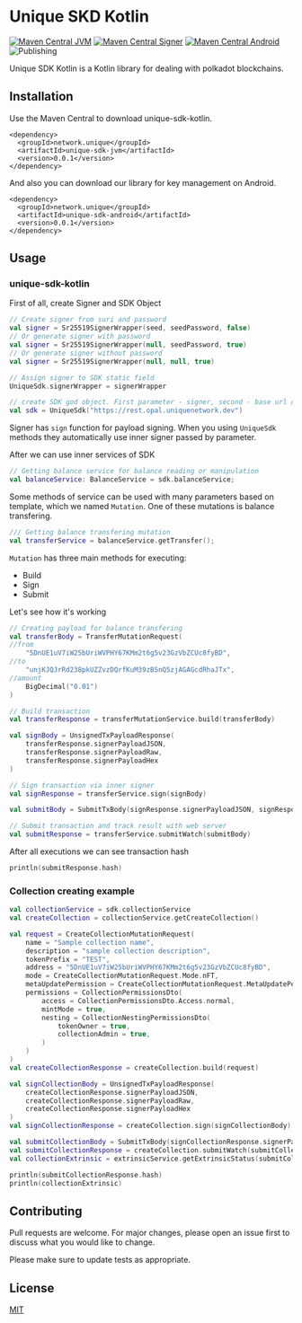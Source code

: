 # Unique SKD Kotlin

[![Maven Central JVM](https://img.shields.io/maven-central/v/network.unique/unique-sdk-jvm.svg?label=Maven%20Central%20JVM)](https://search.maven.org/search?q=g:%22network.unique%22%20AND%20a:%22unique-sdk-jvm%22)
[![Maven Central Signer](https://img.shields.io/maven-central/v/network.unique/unique-sdk-jvm.svg?label=Maven%20Central%20Signer)](https://search.maven.org/search?q=g:%22network.unique%22%20AND%20a:%22unique-sdk-java-signer%22)
[![Maven Central Android](https://img.shields.io/maven-central/v/network.unique/unique-sdk-jvm.svg?label=Maven%20Central%20Android)](https://search.maven.org/search?q=g:%22network.unique%22%20AND%20a:%22unique-sdk-android%22)
![Publishing](https://github.com/UniqueNetwork/unique-sdk-kotlin/actions/workflows/gradle-publishing.yml/badge.svg)

Unique SDK Kotlin is a Kotlin library for dealing with polkadot blockchains.

## Installation

Use the Maven Central to download unique-sdk-kotlin.

```maven
<dependency>
  <groupId>network.unique</groupId>
  <artifactId>unique-sdk-jvm</artifactId>
  <version>0.0.1</version>
</dependency>
```

And also you can download our library for key management on Android.

```maven
<dependency>
  <groupId>network.unique</groupId>
  <artifactId>unique-sdk-android</artifactId>
  <version>0.0.1</version>
</dependency>
```

## Usage

### unique-sdk-kotlin

First of all, create Signer and SDK Object

```kotlin
// Create signer from suri and password
val signer = Sr25519SignerWrapper(seed, seedPassword, false)
// Or generate signer with password
val signer = Sr25519SignerWrapper(null, seedPassword, true)
// Or generate signer without password
val signer = Sr25519SignerWrapper(null, null, true)

// Assign signer to SDK static field
UniqueSdk.signerWrapper = signerWrapper

// create SDK god object. First parameter - signer, second - base url of backend of blockchain
val sdk = UniqueSdk("https://rest.opal.uniquenetwork.dev")
```

Signer has ```sign``` function for payload signing. When you using ```UniqueSdk``` methods they automatically use inner
signer passed by parameter.

After we can use inner services of SDK

```kotlin
// Getting balance service for balance reading or manipulation
val balanceService: BalanceService = sdk.balanceService;
```

Some methods of service can be used with many parameters based on template, which we named ```Mutation```.
One of these mutations is balance transfering.

```kotlin
/// Getting balance transfering mutation
val transferService = balanceService.getTransfer();
```

```Mutation``` has three main methods for executing:

- Build
- Sign
- Submit

Let's see how it's working

```kotlin
// Creating payload for balance transfering
val transferBody = TransferMutationRequest(
//from
    "5DnUE1uV7iW25bUriWVPHY67KMm2t6g5v23GzVbZCUc8fyBD",
//to
    "unjKJQJrRd238pkUZZvzDQrfKuM39zBSnQ5zjAGAGcdRhaJTx",
//amount
    BigDecimal("0.01")
)

// Build transaction
val transferResponse = transferMutationService.build(transferBody)

val signBody = UnsignedTxPayloadResponse(
    transferResponse.signerPayloadJSON,
    transferResponse.signerPayloadRaw,
    transferResponse.signerPayloadHex
)

// Sign transaction via inner signer
val signResponse = transferService.sign(signBody)

val submitBody = SubmitTxBody(signResponse.signerPayloadJSON, signResponse.signature)

// Submit transaction and track result with web server
val submitResponse = transferService.submitWatch(submitBody)
```

After all executions we can see transaction hash

```kotlin
println(submitResponse.hash)
```

### Collection creating example

```kotlin
val collectionService = sdk.collectionService
val createCollection = collectionService.getCreateCollection()

val request = CreateCollectionMutationRequest(
    name = "Sample collection name",
    description = "sample collection description",
    tokenPrefix = "TEST",
    address = "5DnUE1uV7iW25bUriWVPHY67KMm2t6g5v23GzVbZCUc8fyBD",
    mode = CreateCollectionMutationRequest.Mode.nFT,
    metaUpdatePermission = CreateCollectionMutationRequest.MetaUpdatePermission.itemOwner,
    permissions = CollectionPermissionsDto(
        access = CollectionPermissionsDto.Access.normal,
        mintMode = true,
        nesting = CollectionNestingPermissionsDto(
            tokenOwner = true,
            collectionAdmin = true,
        )
    )
)
val createCollectionResponse = createCollection.build(request)

val signCollectionBody = UnsignedTxPayloadResponse(
    createCollectionResponse.signerPayloadJSON,
    createCollectionResponse.signerPayloadRaw,
    createCollectionResponse.signerPayloadHex
)
val signCollectionResponse = createCollection.sign(signCollectionBody)

val submitCollectionBody = SubmitTxBody(signCollectionResponse.signerPayloadJSON, signCollectionResponse.signature)
val submitCollectionResponse = createCollection.submitWatch(submitCollectionBody)
val collectionExtrinsic = extrinsicService.getExtrinsicStatus(submitCollectionResponse.hash)

println(submitCollectionResponse.hash)
println(collectionExtrinsic)
```

## Contributing

Pull requests are welcome. For major changes, please open an issue first
to discuss what you would like to change.

Please make sure to update tests as appropriate.

## License

[MIT](https://choosealicense.com/licenses/mit/)